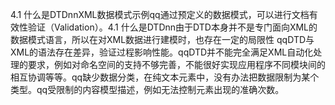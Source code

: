4.1 什么是DTDnnXML数据模式示例qq通过预定义的数据模式，可以进行文档有效性验证（Validation）。4.1 什么是DTDnn由于DTD本身并不是专门面向XML的数据模式语言，所以在对XML数据进行建模时，也存在一定的局限性 qqDTD与XML的语法存在差异，验证过程影响性能。qqDTD并不能完全满足XML自动化处理的要求，例如对命名空间的支持不够完善，不能很好实现应用程序不同模块间的相互协调等等。qq缺少数据分类，在纯文本元素中，没有办法把数据限制为某个类型。qq受限制的内容模型描述，例如无法控制元素出现的准确次数。